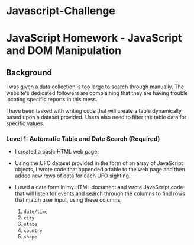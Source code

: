 # Javascript-Challenge

# JavaScript Homework - JavaScript and DOM Manipulation

## Background

I was given a data collection is too large to search through manually. The website's dedicated followers are complaining that they are having trouble locating specific reports in this mess.

I have been tasked with writing code that will create a table dynamically based upon a dataset provided. Users also need to filter the table data for specific values. 



### Level 1: Automatic Table and Date Search (Required)

* I created a basic HTML web page.

* Using the UFO dataset provided in the form of an array of JavaScript objects, I wrote code that appended a table to the web page and then added new rows of data for each UFO sighting.

* I used a date form in my HTML document and wrote JavaScript code that will listen for events and search through the columns to find rows that match user input, using these columns:

  1. `date/time`
  2. `city`
  3. `state`
  4. `country`
  5. `shape`